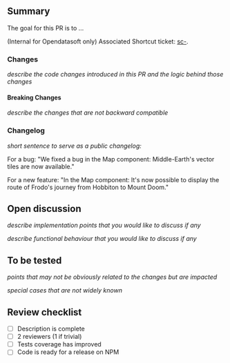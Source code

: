 ## Summary

The goal for this PR is to ...

(Internal for Opendatasoft only) Associated Shortcut ticket: [sc-](https://app.shortcut.com/opendatasoft/story/).

### Changes

_describe the code changes introduced in this PR and the logic behind those changes_

#### Breaking Changes

_describe the changes that are not backward compatible_

### Changelog

_short sentence to serve as a public changelog:_

For a bug: "We fixed a bug in the Map component: Middle-Earth's vector tiles are now available."

For a new feature: "In the Map component: It's now possible to display the route of Frodo's journey from Hobbiton to Mount Doom."

## Open discussion

_describe implementation points that you would like to discuss if any_

_describe functional behaviour that you would like to discuss if any_

## To be tested

_points that may not be obviously related to the changes but are impacted_

_special cases that are not widely known_

## Review checklist

- [ ] Description is complete
- [ ] 2 reviewers (1 if trivial)
- [ ] Tests coverage has improved
- [ ] Code is ready for a release on NPM
